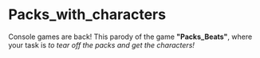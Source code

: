 # Packs_with_characters

Console games are back! This parody of the game **"Packs_Beats"**, where your task is _to tear off the packs and get the characters!_